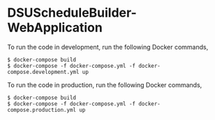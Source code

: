 # DSUScheduleBuilder-WebApplication

To run the code in development, run the following Docker commands,

	$ docker-compose build
	$ docker-compose -f docker-compose.yml -f docker-compose.development.yml up

To run the code in production, run the following Docker commands,

	$ docker-compose build
	$ docker-compose -f docker-compose.yml -f docker-compose.production.yml up